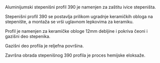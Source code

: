 Aluminijumski stepenišni profil 390 je namenjen za zaštitu ivice stepeništa.

Stepenišni profil 390 se postavlja prilikom ugradnje keramičkih obloga na stepenište, a montaža se vrši uglavnom lepkovima za keramiku.

Profil je namenjen za keramičke obloge 12mm debljine i pokriva čeoni i gazišni deo stepenika.

Gazišni deo profila je reljefna površina.

Završna obrada stepenišnog 390 profila je proces hemijske eloksaže.